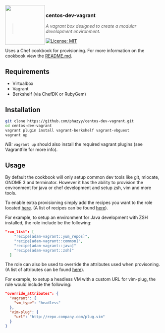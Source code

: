<img src="http://i.imgur.com/Nvycw2C.png" align="left" width="128px" height="128px"/>

### **centos-dev-vagrant**
> *A vagrant box designed to create a modular development environment.*

[![License: MIT](https://img.shields.io/badge/License-MIT-yellow.svg)](https://opensource.org/licenses/MIT)


Uses a Chef cookbook for provisioning.
For more information on the cookbook view the [README.md](provision/adam-vagrant/README.md).

## Requirements
* Virtualbox
* Vagrant
* Berkshelf (via ChefDK or RubyGem)

## Installation
```bash
git clone https://github.com/phazyy/centos-dev-vagrant.git
cd centos-dev-vagrant
vagrant plugin install vagrant-berkshelf vagrant-vbguest
vagrant up
```
*NB:* `vagrant up` should also install the required vagrant plugins 
(see Vagrantfile for more info).

## Usage
By default the cookbook will only setup common dev tools like git, mlocate, 
GNOME 3 and terminator. However it has the ability to provision the environment 
for java or chef development and setup zsh, vim and more tools.

To enable extra provisioning simply add the recipes you want to the role located 
[here](provision/role/vagrant.json). 
(A list of recipes can be found [here](provision/adam-vagrant/README.md)).

For example, to setup an environment for Java development with ZSH installed, 
the role include be the following:
```json
"run_list": [
    "recipe[adam-vagrant::yum_repos]",
    "recipe[adam-vagrant::common]",
    "recipe[adam-vagrant::java]"
    "recipe[adam-vagrant::zsh]"
  ]
```

The role can also be used to override the attributes used when provisoning.
(A list of attributes can be found [here](provision/adam-vagrant/README.md)).

For example, to setup a headless VM with a custom URL for vim-plug, the role
would include the following:
```json
"override_attributes": {
  "vagrant": {
    "vm_type": "headless"
  },
  "vim-plug": {
    "url": "http://repo.company.com/plug.vim"
  }
}
```


